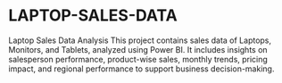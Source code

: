 # LAPTOP-SALES-DATA
Laptop Sales Data Analysis This project contains sales data of Laptops, Monitors, and Tablets, analyzed using Power BI. It includes insights on salesperson performance, product-wise sales, monthly trends, pricing impact, and regional performance to support business decision-making.

